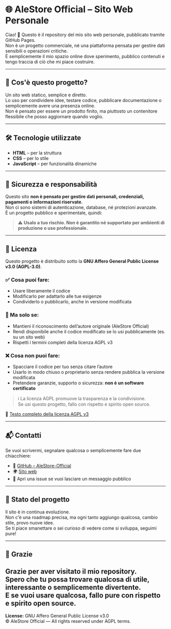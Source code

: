 # 🌐 AleStore Official – Sito Web Personale

Ciao! 👋 Questo è il repository del mio sito web personale, pubblicato tramite GitHub Pages.  
Non è un progetto commerciale, né una piattaforma pensata per gestire dati sensibili o operazioni critiche.  
È semplicemente il mio spazio online dove sperimento, pubblico contenuti e tengo traccia di ciò che mi piace costruire.

---

## 🧭 Cos'è questo progetto?

Un sito web statico, semplice e diretto.  
Lo uso per condividere idee, testare codice, pubblicare documentazione o semplicemente avere una presenza online.  
Non è pensato per essere un prodotto finito, ma piuttosto un contenitore flessibile che posso aggiornare quando voglio.

---

## 🛠️ Tecnologie utilizzate

- **HTML** – per la struttura
- **CSS** – per lo stile
- **JavaScript** – per funzionalità dinamiche

---

## 🔐 Sicurezza e responsabilità

Questo sito **non è pensato per gestire dati personali, credenziali, pagamenti o informazioni riservate**.  
Non ci sono sistemi di autenticazione, database, né protezioni avanzate.  
È un progetto pubblico e sperimentale, quindi:

> ⚠️ **Usalo a tuo rischio. Non è garantito né supportato per ambienti di produzione o uso professionale.**

---

## 📜 Licenza

Questo progetto è distribuito sotto la **GNU Affero General Public License v3.0 (AGPL-3.0)**.

### ✅ Cosa puoi fare:

- Usare liberamente il codice
- Modificarlo per adattarlo alle tue esigenze
- Condividerlo o pubblicarlo, anche in versione modificata

### 📢 Ma solo se:

- Mantieni il riconoscimento dell’autore originale (AleStore Official)
- Rendi disponibile anche il codice modificato se lo usi pubblicamente (es. su un sito web)
- Rispetti i termini completi della licenza AGPL v3

### ❌ Cosa non puoi fare:

- Spacciare il codice per tuo senza citare l’autore
- Usarlo in modo chiuso o proprietario senza rendere pubblica la versione modificata
- Pretendere garanzie, supporto o sicurezza: **non è un software certificato**

> ℹ️ La licenza AGPL promuove la trasparenza e la condivisione.  
> Se usi questo progetto, fallo con rispetto e spirito open source.

🔗 [Testo completo della licenza AGPL v3](https://www.gnu.org/licenses/agpl-3.0.html)

---

## 📬 Contatti

Se vuoi scrivermi, segnalare qualcosa o semplicemente fare due chiacchiere:

- 🔗 [GitHub – AleStore-Official](https://github.com/AleStore-Official)
- 🌍 [Sito web](https://alestore-official.github.io/Info)
- 💬 Apri una issue se vuoi lasciare un messaggio pubblico

---

## 🚧 Stato del progetto

Il sito è in continua evoluzione.  
Non c'è una roadmap precisa, ma ogni tanto aggiungo qualcosa, cambio stile, provo nuove idee.  
Se ti piace smanettare o sei curioso di vedere come si sviluppa, seguimi pure!

---

## 🙏 Grazie

Grazie per aver visitato il mio repository.  
Spero che tu possa trovare qualcosa di utile, interessante o semplicemente divertente.  
E se vuoi usare qualcosa, fallo pure con rispetto e spirito open source.
---

**License:** GNU Affero General Public License v3.0  
© AleStore Official — All rights reserved under AGPL terms.
